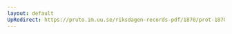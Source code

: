 ```yaml
---
layout: default
UpRedirect: https://pruto.im.uu.se/riksdagen-records-pdf/1870/prot-1870--ak--305/prot-1870--ak--305_000.pdf
---
```

